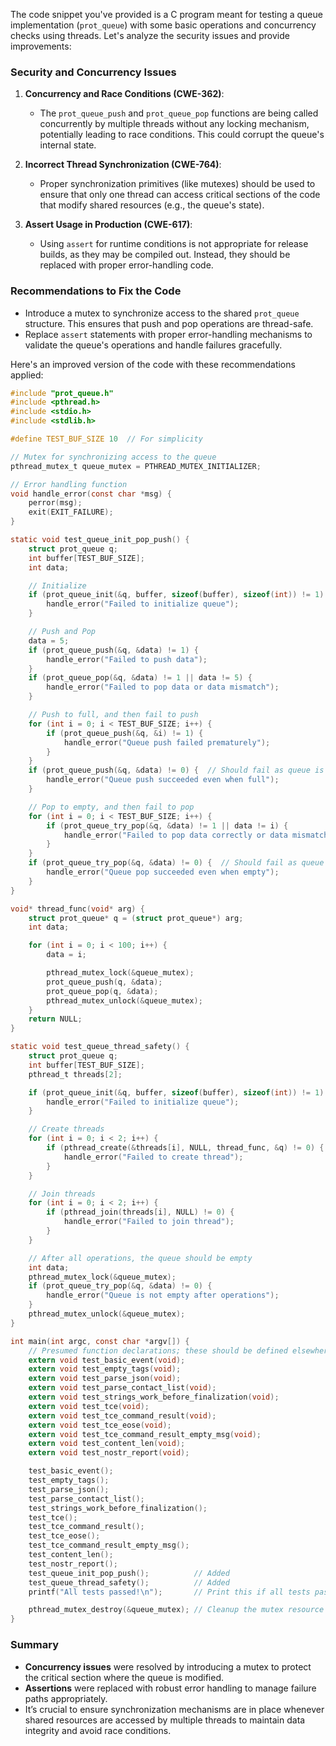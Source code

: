 The code snippet you've provided is a C program meant for testing a queue implementation (`prot_queue`) with some basic operations and concurrency checks using threads. Let's analyze the security issues and provide improvements:

### Security and Concurrency Issues

1. **Concurrency and Race Conditions (CWE-362)**:
   - The `prot_queue_push` and `prot_queue_pop` functions are being called concurrently by multiple threads without any locking mechanism, potentially leading to race conditions. This could corrupt the queue's internal state.

2. **Incorrect Thread Synchronization (CWE-764)**:
   - Proper synchronization primitives (like mutexes) should be used to ensure that only one thread can access critical sections of the code that modify shared resources (e.g., the queue's state).

3. **Assert Usage in Production (CWE-617)**:
   - Using `assert` for runtime conditions is not appropriate for release builds, as they may be compiled out. Instead, they should be replaced with proper error-handling code.

### Recommendations to Fix the Code

- Introduce a mutex to synchronize access to the shared `prot_queue` structure. This ensures that push and pop operations are thread-safe.
- Replace `assert` statements with proper error-handling mechanisms to validate the queue's operations and handle failures gracefully.

Here's an improved version of the code with these recommendations applied:

```c
#include "prot_queue.h"
#include <pthread.h>
#include <stdio.h>
#include <stdlib.h>

#define TEST_BUF_SIZE 10  // For simplicity

// Mutex for synchronizing access to the queue
pthread_mutex_t queue_mutex = PTHREAD_MUTEX_INITIALIZER;

// Error handling function
void handle_error(const char *msg) {
    perror(msg);
    exit(EXIT_FAILURE);
}

static void test_queue_init_pop_push() {
    struct prot_queue q;
    int buffer[TEST_BUF_SIZE];
    int data;

    // Initialize
    if (prot_queue_init(&q, buffer, sizeof(buffer), sizeof(int)) != 1) {
        handle_error("Failed to initialize queue");
    }

    // Push and Pop
    data = 5;
    if (prot_queue_push(&q, &data) != 1) {
        handle_error("Failed to push data");
    }
    if (prot_queue_pop(&q, &data) != 1 || data != 5) {
        handle_error("Failed to pop data or data mismatch");
    }

    // Push to full, and then fail to push
    for (int i = 0; i < TEST_BUF_SIZE; i++) {
        if (prot_queue_push(&q, &i) != 1) {
            handle_error("Queue push failed prematurely");
        }
    }
    if (prot_queue_push(&q, &data) != 0) {  // Should fail as queue is full
        handle_error("Queue push succeeded even when full");
    }

    // Pop to empty, and then fail to pop
    for (int i = 0; i < TEST_BUF_SIZE; i++) {
        if (prot_queue_try_pop(&q, &data) != 1 || data != i) {
            handle_error("Failed to pop data correctly or data mismatch");
        }
    }
    if (prot_queue_try_pop(&q, &data) != 0) {  // Should fail as queue is empty
        handle_error("Queue pop succeeded even when empty");
    }
}

void* thread_func(void* arg) {
    struct prot_queue* q = (struct prot_queue*) arg;
    int data;

    for (int i = 0; i < 100; i++) {
        data = i;

        pthread_mutex_lock(&queue_mutex);
        prot_queue_push(q, &data);
        prot_queue_pop(q, &data);
        pthread_mutex_unlock(&queue_mutex);
    }
    return NULL;
}

static void test_queue_thread_safety() {
    struct prot_queue q;
    int buffer[TEST_BUF_SIZE];
    pthread_t threads[2];

    if (prot_queue_init(&q, buffer, sizeof(buffer), sizeof(int)) != 1) {
        handle_error("Failed to initialize queue");
    }

    // Create threads
    for (int i = 0; i < 2; i++) {
        if (pthread_create(&threads[i], NULL, thread_func, &q) != 0) {
            handle_error("Failed to create thread");
        }
    }

    // Join threads
    for (int i = 0; i < 2; i++) {
        if (pthread_join(threads[i], NULL) != 0) {
            handle_error("Failed to join thread");
        }
    }

    // After all operations, the queue should be empty
    int data;
    pthread_mutex_lock(&queue_mutex);
    if (prot_queue_try_pop(&q, &data) != 0) {
        handle_error("Queue is not empty after operations");
    }
    pthread_mutex_unlock(&queue_mutex);
}

int main(int argc, const char *argv[]) {
    // Presumed function declarations; these should be defined elsewhere.
    extern void test_basic_event(void);
    extern void test_empty_tags(void);
    extern void test_parse_json(void);
    extern void test_parse_contact_list(void);
    extern void test_strings_work_before_finalization(void);
    extern void test_tce(void);
    extern void test_tce_command_result(void);
    extern void test_tce_eose(void);
    extern void test_tce_command_result_empty_msg(void);
    extern void test_content_len(void);
    extern void test_nostr_report(void);

    test_basic_event();
    test_empty_tags();
    test_parse_json();
    test_parse_contact_list();
    test_strings_work_before_finalization();
    test_tce();
    test_tce_command_result();
    test_tce_eose();
    test_tce_command_result_empty_msg();
    test_content_len();
    test_nostr_report();
    test_queue_init_pop_push();          // Added
    test_queue_thread_safety();          // Added
    printf("All tests passed!\n");       // Print this if all tests pass.

    pthread_mutex_destroy(&queue_mutex); // Cleanup the mutex resource
}
```

### Summary

- **Concurrency issues** were resolved by introducing a mutex to protect the critical section where the queue is modified.
- **Assertions** were replaced with robust error handling to manage failure paths appropriately.
- It’s crucial to ensure synchronization mechanisms are in place whenever shared resources are accessed by multiple threads to maintain data integrity and avoid race conditions.